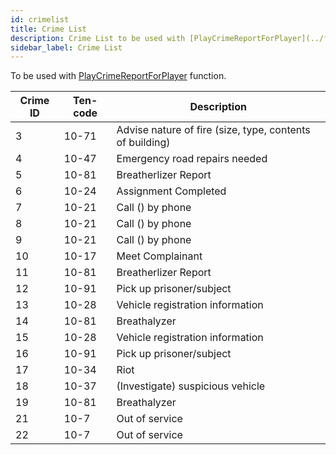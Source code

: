 ```yaml
---
id: crimelist
title: Crime List
description: Crime List to be used with [PlayCrimeReportForPlayer](../functions/PlayCrimeReportForPlayer) function.
sidebar_label: Crime List
---
```


To be used with [PlayCrimeReportForPlayer](../functions/PlayCrimeReportForPlayer) function.

| Crime ID | Ten-code | Description |
| --- | --- | --- |
| 3 | 10-71 | Advise nature of fire (size, type, contents of building) |
| 4 | 10-47 | Emergency road repairs needed |
| 5 | 10-81 | Breatherlizer Report |
| 6 | 10-24 | Assignment Completed |
| 7 | 10-21 | Call () by phone |
| 8 | 10-21 | Call () by phone |
| 9 | 10-21 | Call () by phone |
| 10 | 10-17 | Meet Complainant |
| 11 | 10-81 | Breatherlizer Report |
| 12 | 10-91 | Pick up prisoner/subject |
| 13 | 10-28 | Vehicle registration information |
| 14 | 10-81 | Breathalyzer |
| 15 | 10-28 | Vehicle registration information |
| 16 | 10-91 | Pick up prisoner/subject |
| 17 | 10-34 | Riot |
| 18 | 10-37 | (Investigate) suspicious vehicle |
| 19 | 10-81 | Breathalyzer |
| 21 | 10-7 | Out of service |
| 22 | 10-7 | Out of service |
